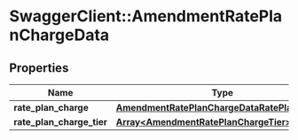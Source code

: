 # SwaggerClient::AmendmentRatePlanChargeData

## Properties
Name | Type | Description | Notes
------------ | ------------- | ------------- | -------------
**rate_plan_charge** | [**AmendmentRatePlanChargeDataRatePlanCharge**](AmendmentRatePlanChargeDataRatePlanCharge.md) |  | 
**rate_plan_charge_tier** | [**Array&lt;AmendmentRatePlanChargeTier&gt;**](AmendmentRatePlanChargeTier.md) |  | [optional] 


